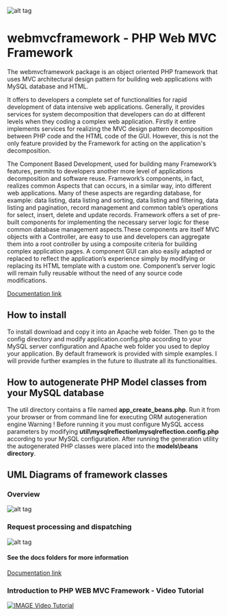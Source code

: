 ![alt tag](https://raw.githubusercontent.com/rcarvello/webmvcframework/master/docs/webmvclogo.png)
# webmvcframework - PHP Web MVC Framework
The webmvcframework package is an object oriented PHP framework that uses MVC architectural design pattern for building web applications with MySQL database and HTML.

It offers to developers a complete set of functionalities for rapid development of data intensive web applications. Generally, it provides services for system decomposition that developers can do at different levels when they coding a complex web application. Firstly it entire implements services for realizing the MVC design pattern decomposition between PHP code and the HTML code of the GUI. However, this is not the only feature provided by the Framework for acting on the application's decomposition.

The Component Based Development, used for building many Framework’s features, permits to developers another more level of applications decomposition and software reuse. Framework’s components, in fact, realizes common Aspects that can occurs, in a similar way, into different web applications. Many of these aspects are regarding database, for example: data listing, data listing and sorting, data listing and filtering, data listing and pagination, record management and common table’s operations for select, insert, delete and update records. Framework offers a set of pre-built components for implementing the necessary server logic for these common database management aspects.These components are itself MVC objects with a Controller, are easy to use and developers can aggregate them into a root controller by using a composite criteria for building complex application pages. A component GUI can also easily adapted or replaced to reflect the application’s experience simply by modifying or replacing its HTML template with a custom one. Component’s server logic will remain fully reusable without the need of any source code modifications.

[Documentation link](https://github.com/rcarvello/webmvcframework/tree/master/docs)

## How to install
To install download and copy it into an Apache web folder. Then go to the config directory and modify application.config.php according to your MySQL server configuration and Apache web folder you used to deploy your application.
By default framework is provided with simple examples.
I will provide further examples in the future to illustrate all its functionalities.

## How to autogenerate PHP Model classes from your MySQL database
The util directory contains a file named **app_create_beans.php**.
Run it from your browser or from command line for executing ORM autogeneration engine
Warning !
Before running it you must configure MySQL access parameters by modifying **util\mysqlreflection\mysqlreflection.config.php** according to your MySQL configuration.
After running the generation utility the autogenerated PHP classes were placed into the **models\beans directory**.

## UML Diagrams of framework classes
### Overview
![alt tag](https://raw.githubusercontent.com/rcarvello/webmvcframework/master/docs/framework.png)
### Request processing and dispatching
![alt tag](https://raw.githubusercontent.com/rcarvello/webmvcframework/master/docs/Dispatch%20and%20Create%20MVC%20Instance.png)

#### See the docs folders for more information
[Documentation link](https://github.com/rcarvello/webmvcframework/tree/master/docs)

### Introduction to PHP WEB MVC Framework - Video Tutorial
[![IMAGE Video Tutorial](https://i.ytimg.com/vi/7zJFXLd4rk8/hqdefault.jpg?custom=true&w=196&h=220&stc=true&jpg444=true&jpgq=90&sp=67&sigh=5Dym90YTR05kyX82Kg8gW9VseUk)](https://www.youtube.com/watch?v=7zJFXLd4rk8&t=37s)
